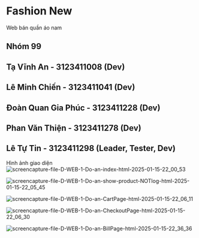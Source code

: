 # Fashion New
  Web bán quần áo nam  
## Nhóm 99
## Tạ Vĩnh An - 3123411008  (Dev) 
## Lê Minh Chiến - 3123411041  (Dev) 
## Đoàn Quan Gia Phúc - 3123411228  (Dev) 
## Phan Văn Thiện - 3123411278  (Dev) 
## Lê Tự Tin - 3123411298 (Leader, Tester, Dev) 



Hình ảnh giao diện
![screencapture-file-D-WEB-1-Do-an-index-html-2025-01-15-22_00_53](https://github.com/user-attachments/assets/dda8f3aa-b229-4ccd-a2c6-00025d986431)





![screencapture-file-D-WEB-1-Do-an-show-product-NOTlog-html-2025-01-15-22_05_45](https://github.com/user-attachments/assets/21a2548c-cb08-485d-9598-0b936ece05bf)




![screencapture-file-D-WEB-1-Do-an-CartPage-html-2025-01-15-22_06_11](https://github.com/user-attachments/assets/02273111-d557-4ffe-bce6-1a18921c7e7c)





![screencapture-file-D-WEB-1-Do-an-CheckoutPage-html-2025-01-15-22_06_30](https://github.com/user-attachments/assets/d489fb23-2fdd-47bd-96cd-b37feb397d30)





![screencapture-file-D-WEB-1-Do-an-BillPage-html-2025-01-15-22_36_36](https://github.com/user-attachments/assets/e1ef810e-582f-4ddf-b195-d6e7380ea7d6)







